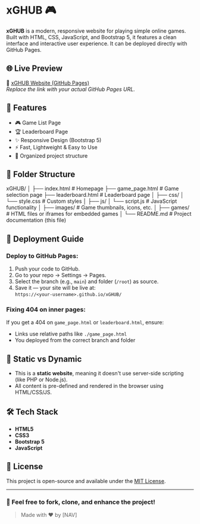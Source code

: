 # xGHUB 🎮

**xGHUB** is a modern, responsive website for playing simple online games. Built with HTML, CSS, JavaScript, and Bootstrap 5, it features a clean interface and interactive user experience. It can be deployed directly with GitHub Pages.

## 🌐 Live Preview

🔗 [xGHUB Website (GitHub Pages)](https://your-username.github.io/xGHUB/)  
_Replace the link with your actual GitHub Pages URL._

## 🧩 Features

- 🎮 Game List Page
- 🏆 Leaderboard Page
- ✨ Responsive Design (Bootstrap 5)
- ⚡ Fast, Lightweight & Easy to Use
- 📂 Organized project structure

## 📁 Folder Structure

xGHUB/
│
├── index.html # Homepage
├── game_page.html # Game selection page
├── leaderboard.html # Leaderboard page
│
├── css/
│ └── style.css # Custom styles
│
├── js/
│ └── script.js # JavaScript functionality
│
├── images/ # Game thumbnails, icons, etc.
│
├── games/ # HTML files or iframes for embedded games
│
└── README.md # Project documentation (this file)


## 🚀 Deployment Guide

### Deploy to GitHub Pages:

1. Push your code to GitHub.
2. Go to your repo → Settings → Pages.
3. Select the branch (e.g., `main`) and folder (`/root`) as source.
4. Save it — your site will be live at:  
   `https://<your-username>.github.io/xGHUB/`

### Fixing 404 on inner pages:
If you get a 404 on `game_page.html` or `leaderboard.html`, ensure:
- Links use relative paths like `./game_page.html`
- You deployed from the correct branch and folder

## 📌 Static vs Dynamic

- This is a **static website**, meaning it doesn't use server-side scripting (like PHP or Node.js).
- All content is pre-defined and rendered in the browser using HTML/CSS/JS.

## 🛠️ Tech Stack

- **HTML5**
- **CSS3**
- **Bootstrap 5**
- **JavaScript**

## 📜 License

This project is open-source and available under the [MIT License](LICENSE).

---

### 👾 Feel free to fork, clone, and enhance the project!

> Made with ❤️ by [NAV]
